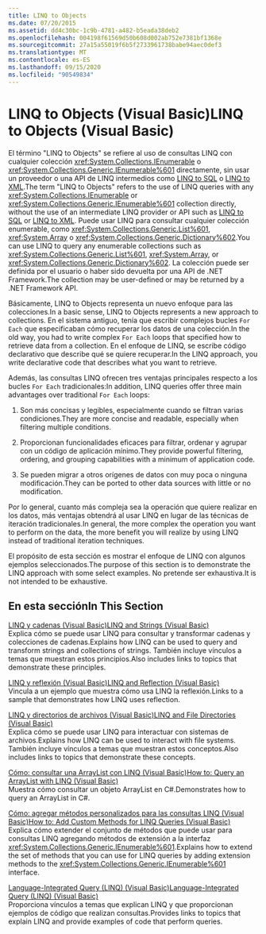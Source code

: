 ```yaml
---
title: LINQ to Objects
ms.date: 07/20/2015
ms.assetid: dd4c30bc-1c9b-4781-a482-b5eada38deb2
ms.openlocfilehash: 004198f61569d50b608d002ab752e7381bf1368e
ms.sourcegitcommit: 27a15a55019f6b5f2733961738babe94aec0def3
ms.translationtype: MT
ms.contentlocale: es-ES
ms.lasthandoff: 09/15/2020
ms.locfileid: "90549834"
---
```

# <a name="linq-to-objects-visual-basic"></a><span data-ttu-id="9154c-102">LINQ to Objects (Visual Basic)</span><span class="sxs-lookup"><span data-stu-id="9154c-102">LINQ to Objects (Visual Basic)</span></span>
<span data-ttu-id="9154c-103">El término "LINQ to Objects" se refiere al uso de consultas LINQ con cualquier colección <xref:System.Collections.IEnumerable> o <xref:System.Collections.Generic.IEnumerable%601> directamente, sin usar un proveedor o una API de LINQ intermedios como [LINQ to SQL](../../../../framework/data/adonet/sql/linq/index.md) o [LINQ to XML](../../../../standard/linq/linq-xml-overview.md).</span><span class="sxs-lookup"><span data-stu-id="9154c-103">The term "LINQ to Objects" refers to the use of LINQ queries with any <xref:System.Collections.IEnumerable> or <xref:System.Collections.Generic.IEnumerable%601> collection directly, without the use of an intermediate LINQ provider or API such as [LINQ to SQL](../../../../framework/data/adonet/sql/linq/index.md) or [LINQ to XML](../../../../standard/linq/linq-xml-overview.md).</span></span> <span data-ttu-id="9154c-104">Puede usar LINQ para consultar cualquier colección enumerable, como <xref:System.Collections.Generic.List%601>, <xref:System.Array> o <xref:System.Collections.Generic.Dictionary%602>.</span><span class="sxs-lookup"><span data-stu-id="9154c-104">You can use LINQ to query any enumerable collections such as <xref:System.Collections.Generic.List%601>, <xref:System.Array>, or <xref:System.Collections.Generic.Dictionary%602>.</span></span> <span data-ttu-id="9154c-105">La colección puede ser definida por el usuario o haber sido devuelta por una API de .NET Framework.</span><span class="sxs-lookup"><span data-stu-id="9154c-105">The collection may be user-defined or may be returned by a .NET Framework API.</span></span>  
  
 <span data-ttu-id="9154c-106">Básicamente, LINQ to Objects representa un nuevo enfoque para las colecciones.</span><span class="sxs-lookup"><span data-stu-id="9154c-106">In a basic sense, LINQ to Objects represents a new approach to collections.</span></span> <span data-ttu-id="9154c-107">En el sistema antiguo, tenía que escribir complejos bucles `For Each` que especificaban cómo recuperar los datos de una colección.</span><span class="sxs-lookup"><span data-stu-id="9154c-107">In the old way, you had to write complex `For Each` loops that specified how to retrieve data from a collection.</span></span> <span data-ttu-id="9154c-108">En el enfoque de LINQ, se escribe código declarativo que describe qué se quiere recuperar.</span><span class="sxs-lookup"><span data-stu-id="9154c-108">In the LINQ approach, you write declarative code that describes what you want to retrieve.</span></span>  
  
 <span data-ttu-id="9154c-109">Además, las consultas LINQ ofrecen tres ventajas principales respecto a los bucles `For Each` tradicionales:</span><span class="sxs-lookup"><span data-stu-id="9154c-109">In addition, LINQ queries offer three main advantages over traditional `For Each` loops:</span></span>  
  
1. <span data-ttu-id="9154c-110">Son más concisas y legibles, especialmente cuando se filtran varias condiciones.</span><span class="sxs-lookup"><span data-stu-id="9154c-110">They are more concise and readable, especially when filtering multiple conditions.</span></span>  
  
2. <span data-ttu-id="9154c-111">Proporcionan funcionalidades eficaces para filtrar, ordenar y agrupar con un código de aplicación mínimo.</span><span class="sxs-lookup"><span data-stu-id="9154c-111">They provide powerful filtering, ordering, and grouping capabilities with a minimum of application code.</span></span>  
  
3. <span data-ttu-id="9154c-112">Se pueden migrar a otros orígenes de datos con muy poca o ninguna modificación.</span><span class="sxs-lookup"><span data-stu-id="9154c-112">They can be ported to other data sources with little or no modification.</span></span>  
  
 <span data-ttu-id="9154c-113">Por lo general, cuanto más compleja sea la operación que quiere realizar en los datos, más ventajas obtendrá al usar LINQ en lugar de las técnicas de iteración tradicionales.</span><span class="sxs-lookup"><span data-stu-id="9154c-113">In general, the more complex the operation you want to perform on the data, the more benefit you will realize by using LINQ instead of traditional iteration techniques.</span></span>  
  
 <span data-ttu-id="9154c-114">El propósito de esta sección es mostrar el enfoque de LINQ con algunos ejemplos seleccionados.</span><span class="sxs-lookup"><span data-stu-id="9154c-114">The purpose of this section is to demonstrate the LINQ approach with some select examples.</span></span> <span data-ttu-id="9154c-115">No pretende ser exhaustiva.</span><span class="sxs-lookup"><span data-stu-id="9154c-115">It is not intended to be exhaustive.</span></span>  
  
## <a name="in-this-section"></a><span data-ttu-id="9154c-116">En esta sección</span><span class="sxs-lookup"><span data-stu-id="9154c-116">In This Section</span></span>  
 [<span data-ttu-id="9154c-117">LINQ y cadenas (Visual Basic)</span><span class="sxs-lookup"><span data-stu-id="9154c-117">LINQ and Strings (Visual Basic)</span></span>](linq-and-strings.md)  
 <span data-ttu-id="9154c-118">Explica cómo se puede usar LINQ para consultar y transformar cadenas y colecciones de cadenas.</span><span class="sxs-lookup"><span data-stu-id="9154c-118">Explains how LINQ can be used to query and transform strings and collections of strings.</span></span> <span data-ttu-id="9154c-119">También incluye vínculos a temas que muestran estos principios.</span><span class="sxs-lookup"><span data-stu-id="9154c-119">Also includes links to topics that demonstrate these principles.</span></span>  
  
 [<span data-ttu-id="9154c-120">LINQ y reflexión (Visual Basic)</span><span class="sxs-lookup"><span data-stu-id="9154c-120">LINQ and Reflection (Visual Basic)</span></span>](linq-and-reflection.md)  
 <span data-ttu-id="9154c-121">Vincula a un ejemplo que muestra cómo usa LINQ la reflexión.</span><span class="sxs-lookup"><span data-stu-id="9154c-121">Links to a sample that demonstrates how LINQ uses reflection.</span></span>  
  
 [<span data-ttu-id="9154c-122">LINQ y directorios de archivos (Visual Basic)</span><span class="sxs-lookup"><span data-stu-id="9154c-122">LINQ and File Directories (Visual Basic)</span></span>](linq-and-file-directories.md)  
 <span data-ttu-id="9154c-123">Explica cómo se puede usar LINQ para interactuar con sistemas de archivos.</span><span class="sxs-lookup"><span data-stu-id="9154c-123">Explains how LINQ can be used to interact with file systems.</span></span> <span data-ttu-id="9154c-124">También incluye vínculos a temas que muestran estos conceptos.</span><span class="sxs-lookup"><span data-stu-id="9154c-124">Also includes links to topics that demonstrate these concepts.</span></span>  
  
 [<span data-ttu-id="9154c-125">Cómo: consultar una ArrayList con LINQ (Visual Basic)</span><span class="sxs-lookup"><span data-stu-id="9154c-125">How to: Query an ArrayList with LINQ (Visual Basic)</span></span>](how-to-query-an-arraylist-with-linq.md)  
 <span data-ttu-id="9154c-126">Muestra cómo consultar un objeto ArrayList en C#.</span><span class="sxs-lookup"><span data-stu-id="9154c-126">Demonstrates how to query an ArrayList in C#.</span></span>  
  
 [<span data-ttu-id="9154c-127">Cómo: agregar métodos personalizados para las consultas LINQ (Visual Basic)</span><span class="sxs-lookup"><span data-stu-id="9154c-127">How to: Add Custom Methods for LINQ Queries (Visual Basic)</span></span>](how-to-add-custom-methods-for-linq-queries.md)  
 <span data-ttu-id="9154c-128">Explica cómo extender el conjunto de métodos que puede usar para consultas LINQ agregando métodos de extensión a la interfaz <xref:System.Collections.Generic.IEnumerable%601>.</span><span class="sxs-lookup"><span data-stu-id="9154c-128">Explains how to extend the set of methods that you can use for LINQ queries by adding extension methods to the <xref:System.Collections.Generic.IEnumerable%601> interface.</span></span>  
  
 [<span data-ttu-id="9154c-129">Language-Integrated Query (LINQ) (Visual Basic)</span><span class="sxs-lookup"><span data-stu-id="9154c-129">Language-Integrated Query (LINQ) (Visual Basic)</span></span>](index.md)  
 <span data-ttu-id="9154c-130">Proporciona vínculos a temas que explican LINQ y que proporcionan ejemplos de código que realizan consultas.</span><span class="sxs-lookup"><span data-stu-id="9154c-130">Provides links to topics that explain LINQ and provide examples of code that perform queries.</span></span>
